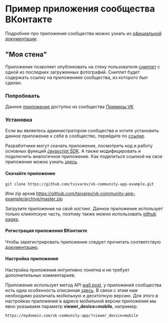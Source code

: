 # Пример приложения сообщества ВКонтакте

Подробнее про приложения сообщества можно узнать из [официальной документации](https://vk.com/dev/community_apps).

## "Моя стена"

Приложение позволяет опубликовать на стену пользователя [сниппет](https://vk.com/page-19542789_50818664) с одной из последних загруженных фотографий. Сниппет будет содержать ссылку на приложениие сообщества, из которого был сделан.

### Попробовать

Данное [приложение](https://vk.com/app6284574_-158343932) доступно из сообщества [Примеры VK](https://vk.com/vk_examples)

### Установка

Если вы являетесь администратором сообщества и хотите установить данное приложение к себе в сообщество, перейдите по [ссылке](https://vk.com/add_community_app?aid=6284574).

Разработчики могут скачать приложение, посмотреть код и работу основных функций [Javascript SDK](https://vk.com/dev/Javascript_SDK).
А также модифицировать и подключить аналогичное приложение. Как поделиться ссылкой на свое приложение можно узнать [здесь](https://vk.com/dev/community_apps?f=2.%20%D0%A3%D1%81%D1%82%D0%B0%D0%BD%D0%BE%D0%B2%D0%BA%D0%B0%20%D0%B2%20%D1%81%D0%BE%D0%BE%D0%B1%D1%89%D0%B5%D1%81%D1%82%D0%B2%D0%BE).

#### Скачайте приложение

```
git clone https://github.com/tsivarev/vk-community-app-example.git
```
Или zip архив https://github.com/tsivarev/vk-community-app-example/archive/master.zip

Загрузите приложение на свой хостинг. Данное приложение использует только клиентскую часть, поэтому также можно использовать [github pages](https://pages.github.com/).

#### Регистрация приложения ВКонтакте

Чтобы зарегистрировать приложение следует прочитать соответствую [документацию](https://vk.com/dev/community_apps_docs?f=1.%20%D0%A0%D0%B5%D0%B3%D0%B8%D1%81%D1%82%D1%80%D0%B0%D1%86%D0%B8%D1%8F%20%D0%BF%D1%80%D0%B8%D0%BB%D0%BE%D0%B6%D0%B5%D0%BD%D0%B8%D1%8F).

#### Настройка приложения

Настройка приложения интуитивно понятна и не требует дополнительных комментариев.

Приложение использует метод API [wall.post](https://vk.com/dev/wall.post), у приложений сообщества есть одна особенность описанная [здесь](https://vk.com/dev/community_apps_docs?f=2.6.%20%D0%9F%D1%83%D0%B1%D0%BB%D0%B8%D0%BA%D0%B0%D1%86%D0%B8%D1%8F%20%D0%B7%D0%B0%D0%BF%D0%B8%D1%81%D0%B8%20%D0%BD%D0%B0%20%D1%81%D1%82%D0%B5%D0%BD%D0%B5). В связи с этим нам необходимо различать мобильную и десктопную версию. Для этого в настройках приложения в адресе мобильной версии приложения мы явно указываем параметр **viewer_device=mobile**, например:
```
https://mydomain.com/vk-community-app/?viewer_device=mobile
```
